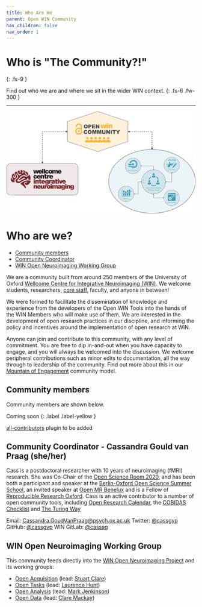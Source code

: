 ```yaml
---
title: Who Are We
parent: Open WIN Community
has_children: false
nav_order: 1
---
```



# Who is "The Community?!"
{: .fs-9 }

Find out who we are and where we sit in the wider WIN context.
{: .fs-6 .fw-300 }

---

![community-schematic](../img/img-community-schematic-h400-gold.png)

# Who are we?

* [Community members](#community-members)
* [Community Coordinator](#community-coordinator---cassandra-gould-van-praag-(she/her))
* [WIN Open Neuroimaging Working Group](#win-open-neuroimaging-working-group)

We are a community built from around 250 members of the University of Oxford [Wellcome Centre for Integrative Neuroimaging (WIN)](https://www.win.ox.ac.uk). We welcome students, researchers, [core staff](https://www.win.ox.ac.uk/about/core-staff), faculty, and anyone in between!

We were formed to facilitate the dissemination of knowledge and experience from the developers of the Open WIN Tools into the hands of the WIN Members who will make use of them. We are interested in the development of open research practices in our discipline, and informing the policy and incentives around the implementation of open research at WIN.

Anyone can join and contribute to this community, with any level of commitment. You are free to dip in-and-out when you have capacity to engage, and you will always be welcomed into the discussion. We welcome peripheral contributions such as minor edits to documentation, all the way through to leadership of the community. Find out more about this in our [Mountain of Engagement](mountain-of-engagement.md) community model.

## Community members

Community members are shown below.  

Coming soon
{: .label .label-yellow }

[all-contributors](https://allcontributors.org) plugin to be added

## Community Coordinator - Cassandra Gould van Praag (she/her)

Cass is a postdoctoral researcher with 10 years of neuroimaging (fMRI) research. She was Co-Chair of the [Open Science Room 2020](https://ohbm.github.io/osr2020/), and has been both a participant and speaker at the [Berlin-Oxford Open Science Summer School](https://www.nds.ox.ac.uk/events/oxford-berlin-summer-school-on-open-research-2019), an invited speaker at [Open MR Benelux](https://openmrbenelux.github.io/) and is a Fellow of [Reproducible Research Oxford](https://ox.ukrn.org/). Cass is an active contributor to a number of open community tools, including [Open Research Calendar](https://openresearchcalendar.github.io/Open-Research-Calendar/), the [COBIDAS Checklist](https://github.com/Remi-Gau/COBIDAS_chckls) and [The Turing Way](https://the-turing-way.netlify.com/introduction/introduction)

Email: [Cassandra.GoudVanPraag@psych.ox.ac.uk](mailto:cassandra.gouldvanpraag@psych.ox.ac.uk)
Twitter: [@cassgvp](https://twitter.com/cassgvp)
GitHub: [@cassgvp](https://github.com/cassgvp)
WIN GitLab: [@cassag](https://git.fmrib.ox.ac.uk/cassag)

## WIN Open Neuroimaging Working Group

This community feeds directly into the [WIN Open Neuroimaging Project](https://www.win.ox.ac.uk/open-neuroimaging/open-neuroimaging-project) and its working groups:

* [Open Acquisition](../tools/acquisition.md) (lead: [Stuart Clare](https://www.win.ox.ac.uk/people/stuart-clare))
* [Open Tasks](../tools/tasks.md) (lead: [Laurence Hunt](https://www.win.ox.ac.uk/people/laurnece-hunt))
* [Open Analysis](../tools/analysis.md) (lead: [Mark Jenkinson](https://www.win.ox.ac.uk/people/mark-jenkinson))
* [Open Data](../tools/data.md) (lead: [Clare Mackay](https://www.win.ox.ac.uk/people/clare-mackay))

